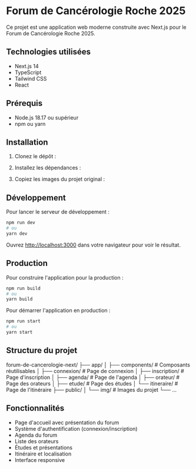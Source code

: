 # Forum de Cancérologie Roche 2025

Ce projet est une application web moderne construite avec Next.js pour le Forum de Cancérologie Roche 2025.

## Technologies utilisées

- Next.js 14
- TypeScript
- Tailwind CSS
- React

## Prérequis

- Node.js 18.17 ou supérieur
- npm ou yarn

## Installation

1. Clonez le dépôt :

2. Installez les dépendances :

3. Copiez les images du projet original :

## Développement

Pour lancer le serveur de développement :

```bash
npm run dev
# ou
yarn dev
```

Ouvrez [http://localhost:3000](http://localhost:3000) dans votre navigateur pour voir le résultat.

## Production

Pour construire l'application pour la production :

```bash
npm run build
# ou
yarn build
```

Pour démarrer l'application en production :

```bash
npm run start
# ou
yarn start
```

## Structure du projet

forum-de-cancerologie-next/
├── app/
│   ├── components/     # Composants réutilisables
│   ├── connexion/     # Page de connexion
│   ├── inscription/    # Page d'inscription
│   ├── agenda/        # Page de l'agenda
│   ├── orateur/       # Page des orateurs
│   ├── etude/         # Page des études
│   └── itineraire/    # Page de l'itinéraire
├── public/
│   └── img/          # Images du projet
└── ...

## Fonctionnalités

- Page d'accueil avec présentation du forum
- Système d'authentification (connexion/inscription)
- Agenda du forum
- Liste des orateurs
- Études et présentations
- Itinéraire et localisation
- Interface responsive
